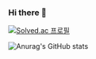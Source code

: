 ### Hi there 👋

[![Solved.ac
프로필](http://mazassumnida.wtf/api/generate_badge?boj={jxxn2538})](https://solved.ac/{jxxn2538})

![Anurag's GitHub stats](https://github-readme-stats.vercel.app/api?username=watashijxxnsuka&show_icons=true&theme=radical)


<!--
**watashijxxnsuka/watashijxxnsuka** is a ✨ _special_ ✨ repository because its `README.md` (this file) appears on your GitHub profile.

Here are some ideas to get you started:

- 🔭 I’m currently working on ...
- 🌱 I’m currently learning ...
- 👯 I’m looking to collaborate on ...
- 🤔 I’m looking for help with ...
- 💬 Ask me about ...
- 📫 How to reach me: ...
- 😄 Pronouns: ...
- ⚡ Fun fact: ...
-->
